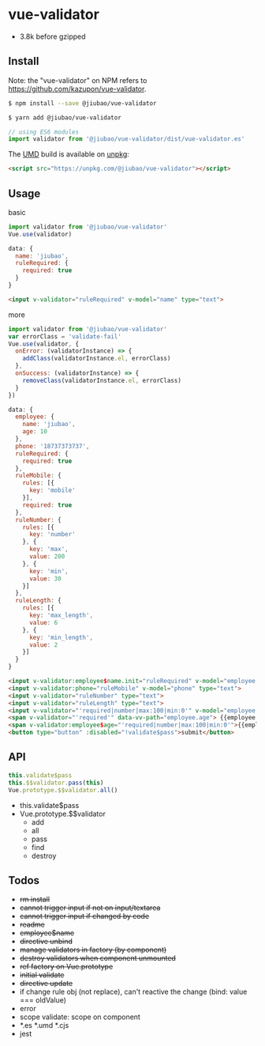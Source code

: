 # vue-validator
* 3.8k before gzipped

## Install
Note: the "vue-validator" on NPM refers to https://github.com/kazupon/vue-validator.
```sh
$ npm install --save @jiubao/vue-validator
```
```sh
$ yarn add @jiubao/vue-validator
```
```javascript
// using ES6 modules
import validator from '@jiubao/vue-validator/dist/vue-validator.es'
```

The [UMD](https://github.com/umdjs/umd) build is available on [unpkg](https://unpkg.com):
```html
<script src="https://unpkg.com/@jiubao/vue-validator"></script>
```

## Usage
basic
```js
import validator from '@jiubao/vue-validator'
Vue.use(validator)
```
```js
data: {
  name: 'jiubao',
  ruleRequired: {
    required: true
  }
}
```
```html
<input v-validator="ruleRequired" v-model="name" type="text">
```
more
```js
import validator from '@jiubao/vue-validator'
var errorClass = 'validate-fail'
Vue.use(validator, {
  onError: (validatorInstance) => {
    addClass(validatorInstance.el, errorClass)
  },
  onSuccess: (validatorInstance) => {
    removeClass(validatorInstance.el, errorClass)
  }
})
```
```js
data: {
  employee: {
    name: 'jiubao',
    age: 10
  },
  phone: '18737373737',
  ruleRequired: {
    required: true
  },
  ruleMobile: {
    rules: [{
      key: 'mobile'
    }],
    required: true
  },
  ruleNumber: {
    rules: [{
      key: 'number'
    }, {
      key: 'max',
      value: 200
    }, {
      key: 'min',
      value: 30
    }]
  },
  ruleLength: {
    rules: [{
      key: 'max_length',
      value: 6
    }, {
      key: 'min_length',
      value: 2
    }]
  }
}
```

```html
<input v-validator:employee$name.init="ruleRequired" v-model="employee.name" type="text" name="" value="">
<input v-validator:phone="ruleMobile" v-model="phone" type="text">
<input v-validator="ruleNumber" type="text">
<input v-validator="ruleLength" type="text">
<input v-validator="'required|number|max:100|min:0'" v-model="employee.age" type="text">
<span v-validator="'required'" data-vv-path="employee.age"> {{employee.age}} </span>&nbsp;
<span v-validator:employee$age="'required|number|max:100|min:0'">{{employee.age}}</span>
<button type="button" :disabled="!validate$pass">submit</button>
```

## API
```js
this.validate$pass
this.$$validator.pass(this)
Vue.prototype.$$validator.all()
```

* this.validate$pass
* Vue.prototype.$$validator
  - add
  - all
  - pass
  - find
  - destroy

## Todos
* ~~rm install~~
* ~~cannot trigger input if not on input/textarea~~
* ~~cannot trigger input if changed by code~~
* ~~readme~~
* ~~employee$name~~
* ~~directive unbind~~
* ~~manage validators in factory (by component)~~
* ~~destroy validators when component unmounted~~
* ~~ref factory on Vue.prototype~~
* ~~initial validate~~
* ~~directive update~~
* if change rule obj (not replace), can't reactive the change (bind: value === oldValue)
* error
* scope validate: scope on component
* *.es *.umd *.cjs
* jest
